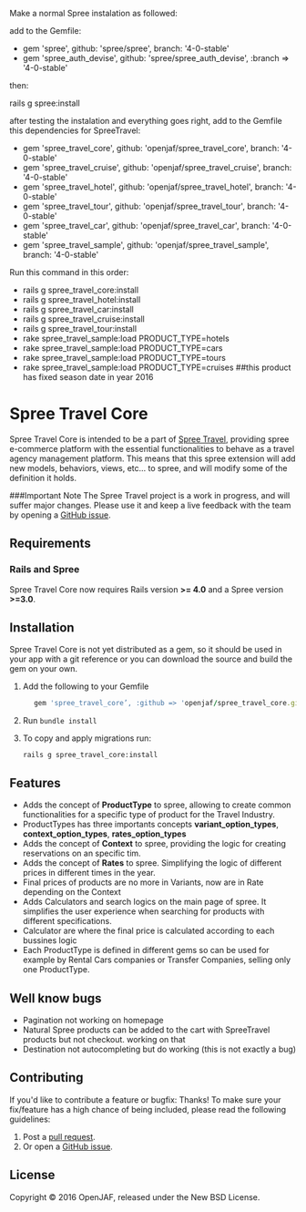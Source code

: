 Make a normal Spree instalation as followed:

add to the Gemfile:

- gem 'spree', github: 'spree/spree', branch: '4-0-stable'
- gem 'spree_auth_devise', github: 'spree/spree_auth_devise', :branch => '4-0-stable'

then:

rails g spree:install

after testing the instalation and everything goes right, add to the Gemfile this dependencies for SpreeTravel:

- gem 'spree_travel_core', github: 'openjaf/spree_travel_core', branch: '4-0-stable'
- gem 'spree_travel_cruise', github: 'openjaf/spree_travel_cruise', branch: '4-0-stable'
- gem 'spree_travel_hotel', github: 'openjaf/spree_travel_hotel', branch: '4-0-stable'
- gem 'spree_travel_tour', github: 'openjaf/spree_travel_tour', branch: '4-0-stable'
- gem 'spree_travel_car', github: 'openjaf/spree_travel_car', branch: '4-0-stable'
- gem 'spree_travel_sample', github: 'openjaf/spree_travel_sample', branch: '4-0-stable'

Run this command in this order:

- rails g spree_travel_core:install
- rails g spree_travel_hotel:install
- rails g spree_travel_car:install
- rails g spree_travel_cruise:install
- rails g spree_travel_tour:install
- rake spree_travel_sample:load PRODUCT_TYPE=hotels
- rake spree_travel_sample:load PRODUCT_TYPE=cars
- rake spree_travel_sample:load PRODUCT_TYPE=tours
- rake spree_travel_sample:load PRODUCT_TYPE=cruises ##this product has fixed season date in year 2016


Spree Travel Core
=========
Spree Travel Core is intended to be a part of [Spree Travel](https://github.com/openjaf/spree_travel/), providing spree e-commerce platform with the essential functionalities to behave as a travel agency management platform. This means that this spree extension will add new models, behaviors, views, etc… to spree, and will modify some of the definition it holds.

###Important Note
The Spree Travel project is a work in progress, and will suffer major changes. Please use it and keep a live feedback with the team by opening a [GitHub issue](https://github.com/openjaf/spree_travel_core/issues/new).

Requirements
------------
### Rails and Spree
Spree Travel Core now requires Rails version **>= 4.0** and a Spree version **>=3.0**.

Installation
------------

Spree Travel Core is not yet distributed as a gem, so it should be used in your app with a git reference or you can download the source and build the gem on your own.

1. Add the following to your Gemfile

  ```ruby
		gem 'spree_travel_core’, :github => 'openjaf/spree_travel_core.git', :branch => '4-0-stable'
  ```

2. Run `bundle install`

3. To copy and apply migrations run:

	```
	rails g spree_travel_core:install
	```

Features
------------

- Adds the concept of **ProductType** to spree, allowing to create common functionalities for a specific type of product for the Travel Industry.
- ProductTypes has three importants concepts **variant_option_types**, **context_option_types**, **rates_option_types**
- Adds the concept of **Context** to spree, providing the logic for creating reservations on an specific tim.
- Adds the concept of **Rates** to spree. Simplifying the logic of different prices in different times in the year.
- Final prices of products are no more in Variants, now are in Rate depending on the Context
- Adds Calculators and search logics on the main page of spree. It simplifies the user experience when searching for products with different specifications.
- Calculator are where the final price is calculated according to each bussines logic
- Each ProductType is defined in different gems so can be used for example by Rental Cars companies or Transfer Companies, selling only one ProductType.


Well know bugs
--------------
- Pagination not working on homepage
- Natural Spree products can be added to the cart with SpreeTravel products but not checkout. working on that
- Destination not autocompleting but do working (this is not exactly a bug)

Contributing
------------

If you'd like to contribute a feature or bugfix: Thanks! To make sure your
fix/feature has a high chance of being included, please read the following
guidelines:

1. Post a [pull request](https://github.com/openjaf/spree_travel_core/compare/).
2. Or open a [GitHub issue](https://github.com/openjaf/spree_travel_core/issues/new).

License
-------
Copyright © 2016 OpenJAF, released under the New BSD License.
